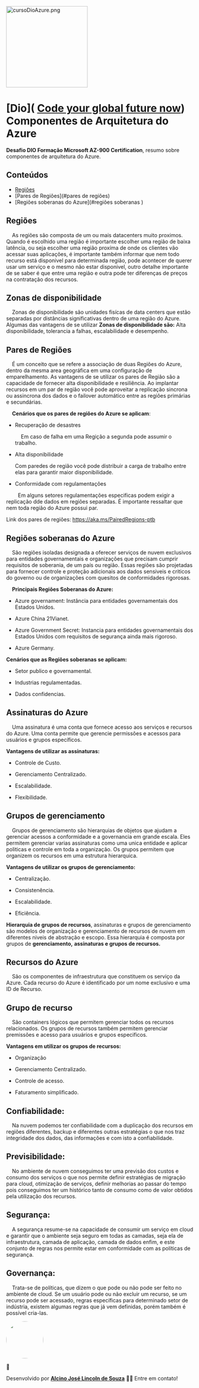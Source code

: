 <img src="file:///home/lincoln/www/Dio/curso_microsft_azure/dio-resumo-componentes-arquitetura-zaure/image/cursoDioAzure.png" title="" alt="cursoDioAzure.png" width="219">

# [Dio]( [Code your global future now](https://www.dio.me/en)) Componentes de Arquitetura do Azure

**Desafio DIO Formação Microsoft AZ-900 Certification**, resumo sobre componentes de arquitetura do Azure.

## Conteúdos

- [Regiões](#altaDisponibilidade)
- [Pares de Regiões](#pares de regiões)
- [Regiões soberanas do Azure](#regiões soberanas )

## Regiões

    As regiões são composta de um ou mais datacenters muito proximos. Quando é escolhido uma região é importante escolher uma região de baixa latência, ou seja escolher uma região proxíma de onde os clientes vão acessar suas aplicações, é importante também informar que nem todo recurso está disponivel para determinada região, pode acontecer de querer usar um serviço e o mesmo não estar disponivel, outro detalhe importante de se saber é que entre uma região e outra pode ter diferenças de preços na contratação dos recursos. 



## Zonas de disponibilidade

    Zonas de disponibilidade são unidades fisícas de data centers que estão separadas por distâncias significativas dentro de uma região do Azure. Algumas das vantagens de se utilizar  **Zonas de disponibilidade são:** Alta disponibilidade, tolerancia a falhas, escalabilidade e desempenho.



## Pares de Regiões

    É um conceito que se refere a associação de duas Regiões do Azure, dentro da mesma area geográfica em uma configuração de emparelhamento. As vantagens de se utilizar os pares de Região são a capacidade de fornecer alta disponibilidade e resiliência. Ao implantar recursos em um par de região você pode aproveitar a replicação sincrona ou assincrona dos dados e o failover automático entre as regiões primárias e secundárias. 

    **Cenários que os pares de regiões do Azure se aplicam**: 

* Recuperação de desastres
  
      Em caso de falha em uma Regição a segunda pode assumir o trabalho.

* Alta disponibilidade
  
  Com paredes de região você pode distribuir a carga de trabalho entre elas para garantir maior disponibilidade.

* Conformidade com regulamentações

        Em alguns setores regulamentações especificas podem exigir a replicação dde dados em regiões separadas. É importante ressaltar que nem toda região do Azure possui par.



Link dos pares de regiões: https://aka.ms/PairedRegions-ptb



## Regiões soberanas do Azure

    São regiões isoladas designada a oferecer serviços de nuvem exclusivos para entidades governamentais e organizações que precisam cumprir requisitos de soberania, de um país ou região. Essas regiões são projetadas para fornecer controle e proteção adicionais aos dados sensiveis e criticos do governo ou de organizações com quesitos de conformidades rigorosas.

    **Principais Regiões Soberanas do Azure:** 

* Azure governament: Instância para entidades governamentais dos Estados Unidos.

* Azure China 21Vianet.

* Azure Government Secret: Instancia para entidades governamentais dos Estados Unidos com requisitos de segurança ainda mais rigoroso.

* Azure Germany.



**Cenários que as Regiões soberanas se aplicam:**

* Setor publico e governamental.

* Industrias regulamentadas.

* Dados confidencias.



## Assinaturas do Azure

    Uma assinatura é uma conta que fornece acesso aos serviços e recursos do Azure. Uma conta permite que gerencie permissões e acessos para usuários e grupos específicos.



**Vantagens de utilizar as assinaturas:**

* Controle de Custo.

* Gerenciamento Centralizado.

* Escalabilidade.

* Flexibilidade.



## Grupos de gerenciamento

    Grupos de gerenciamento são hierarquias de objetos que ajudam a gerenciar acessos a conformidade e a governancia em grande escala. Eles permitem gerenciar varias assinaturas como uma unica entidade e aplicar politicas e controle em toda a organização. Os grupos permitem que organizem os recursos em uma estrutura hierarquica.



**Vantagens de utilizar os grupos de gerenciamento:**

* Centralização.

* Consistenência.

* Escalabilidade.

* Eficiência.



**Hierarquia de grupos de recursos**, assinaturas e grupos de gerenciamento são modelos de organização e gerenciamento de recursos de nuvem em diferentes niveis de abstração e escopo. Essa hierarquia é composta por grupos de **gerenciamento,** **assinaturas e grupos de recursos.**



## Recursos do Azure

    São os componentes de infraestrutura que constituem os serviço da Azure. Cada recurso do Azure é identificado por um nome exclusivo e uma ID de Recurso.



## Grupo de recurso

    São containers lógicos que permitem gerenciar todos os recursos relacionados. Os grupos de recursos também permitem gerenciar premissões e acesso para usuários e grupos especificos.



**Vantagens em utilizar os grupos de recursos:**

* Organização

* Gerenciamento Centralizado.

* Controle de acesso.

* Faturamento simplificado.



## Confiabilidade:

    Na nuvem podemos ter confiabilidade com a duplicação dos recursos em regiões diferentes, backup e diferentes outras estratégias o que nos traz integridade dos dados, das informações e com isto a confiabilidade.

## Previsibilidade:

    No ambiente de nuvem conseguimos ter uma previsão dos custos e consumo dos serviços o que nos permite definir estratégias de migração para cloud, otimização de serviços, definir melhorias ao passar do tempo pois conseguimos ter um histórico tanto de consumo como de valor obtidos pela utilização dos recursos.

## Segurança:

    A segurança resume-se na capacidade de consumir um serviço em cloud e garantir que o ambiente seja seguro em todas as camadas, seja ela de infraestrutura, camada de aplicação, camada de dados enfim, e este conjunto de regras nos permite estar em conformidade com as políticas de segurança.

## Governança:

    Trata-se de políticas, que dizem o que pode ou não pode ser feito no ambiente de cloud. Se um usuário pode ou não excluir um recurso, se um recurso pode ser acessado, regras específicas para determinado setor de indústria, existem algumas regras que já vem definidas, porém também é possível cria-las.

<a href="www.linkedin.com/in/lincolntec">
 <img style="border-radius: 50%;" src="https://avatars.githubusercontent.com/u/17651227?s=400&u=ed46bef85a6c3069307d3dc6abc5a2777c118355&v=4" width="100px;" alt=""/>
 <br />
</a>

🚀

Desenvolvido por ****[Alcino José Lincoln de Souza](www.linkedin.com/in/lincolntec)**** 👋🏽 Entre em contato!

